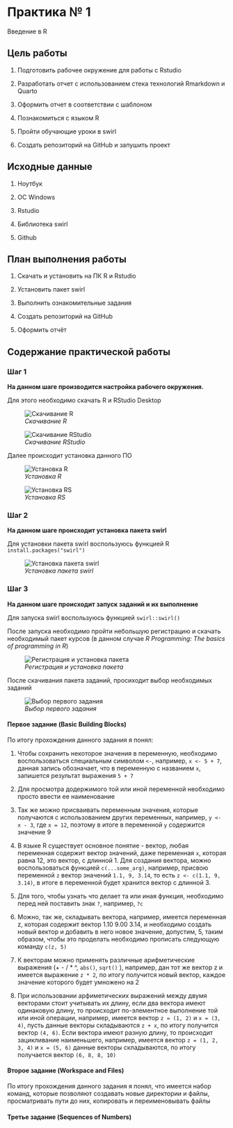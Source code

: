 

# Практика № 1

Введение в R

## Цель работы

1.  Подготовить рабочее окружение для работы с Rstudio

2.  Разработать отчет с использованием стека технологий Rmarkdown и
    Quarto

3.  Оформить отчет в соответствии с шаблоном

4.  Познакомиться с языком R

5.  Пройти обучающие уроки в swirl

6.  Создать репозиторий на GitHub и запушить проект

## Исходные данные

1.  Ноутбук

2.  OC Windows

3.  Rstudio

4.  Библиотека swirl

5.  Github

## План выполнения работы

1.  Скачать и установить на ПК R и Rstudio

2.  Установить пакет swirl

3.  Выполнить ознакомительные задания

4.  Создать репозиторий на GitHub

5.  Оформить отчёт

## Содержание практической работы

### Шаг 1

**На данном шаге производится настройка рабочего окружения.**

Для этого необходимо скачать R и RStudio Desktop

<figure>
<img src="./images/download_R.png" alt="Скачивание R" />
<figcaption aria-hidden="true"><em>Скачивание R</em></figcaption>
</figure>

<figure>
<img src="./images/download_RS.png" alt="Скачивание RStudio" />
<figcaption aria-hidden="true"><em>Скачивание RStudio</em></figcaption>
</figure>

Далее происходит установка данного ПО

<figure>
<img src="./images/install_R.png" alt="Установка R" />
<figcaption aria-hidden="true"><em>Установка R</em></figcaption>
</figure>

<figure>
<img src="./images/install_RS.png" alt="Установка RS" />
<figcaption aria-hidden="true"><em>Установка RS</em></figcaption>
</figure>

### Шаг 2

**На данном шаге происходит установка пакета swirl**

Для установки пакета swirl воспользуюсь функцией R
`install.packages("swirl")`

<figure>
<img src="./images/install_swirl.png" alt="Установка пакета swirl" />
<figcaption aria-hidden="true"><em>Установка пакета
swirl</em></figcaption>
</figure>

### Шаг 3

**На данном шаге происходит запуск заданий и их выполнение**

Для запуска swirl воспользуюсь функцией `swirl::swirl()`

После запуска необходимо пройти небольшую регистрацию и скачать
необходимый пакет курсов (в данном случае *R Programming: The basics of
programming in R*)

<figure>
<img src="./images/reg_and_download_swirl.png"
alt="Регистрация и установка пакета" />
<figcaption aria-hidden="true"><em>Регистрация и установка
пакета</em></figcaption>
</figure>

После скачивания пакета заданий, просиходит выбор необходимых заданий

<figure>
<img src="./images/select_first_lesson.png"
alt="Выбор первого задания" />
<figcaption aria-hidden="true"><em>Выбор первого
задания</em></figcaption>
</figure>

#### Первое задание (Basic Building Blocks)

По итогу прохождения данного задания я понял:

1.  Чтобы сохранить некоторое значения в переменную, необходимо
    воспользоваться специальным символом `<-`, например, `x <- 5 + 7`,
    данная запись обозначает, что в переменную с названием `x`,
    запишется результат выражения `5 + 7`

2.  Для просмотра додержимого той или иной переменной необходимо просто
    ввести ее наименование

3.  Так же можно присваивать переменным значения, которые получаются с
    использованием других переменных, например, `y <- x - 3`, где
    `x = 12`, поэтому в итоге в переменной `y` содержится значение 9

4.  В языке R существует основное понятие - вектор, любая переменная
    содержит вектор значений, даже переменная `x`, которая равна 12, это
    вектор, с длинной 1. Для создания вектора, можно воспользоваться
    функцией `c(...some_arg)`, например, присвою переменной `z` вектор
    значений `1.1, 9, 3.14`, то есть `z <- c(1.1, 9, 3.14)`, в итоге в
    переменной будет хранится вектор с длинной 3.

5.  Для того, чтобы узнать что делает та или иная функция, необходимо
    перед ней поставить знак `?`, например, `?c`

6.  Можно, так же, складывать вектора, например, имеется переменная z,
    которая содержит вектор 1.10 9.00 3.14, и необходимо создать новый
    вектор и добавить в него новое значение, допустим, 5, таким образом,
    чтобы это проделать необходимо прописать следующую команду `c(z, 5)`

7.  К векторам можно применять различные арифметические выражения (+ - /
    \* ^, `abs()`, `sqrt()` ), например, дан тот же вектор z и имеется
    выражение `z * 2`, по итогу получится новый вектор, каждое значение
    которого будет умножено на 2

8.  При использовании арфиметических выражений между двумя векторами
    стоит учитывать их длину, если два вектора имеют одинаковую длину,
    то происходит по-элементное выполнение той или иной операции,
    например, имеется вектор `z = (1, 2)` и `x = (3, 4)`, пусть данные
    векторы складываются `z + x`, по итогу получится вектор `(4, 6)`.
    Если вектора имеют разную длину, то происходит зацикливание
    наименьшего, например, имеется вектор `z = (1, 2, 3, 4)` и
    `x = (5, 6)` данные векторы складываются, по итогу получается вектор
    `(6, 8, 8, 10)`

#### Второе задание (Workspace and Files)

По итогу прохождения данного задания я понял, что имеется набор команд,
которые позволяют создавать новые директории и файлы, просматривать пути
до них, копировать и переименовывать файлы

#### Третье задание (Sequences of Numbers)
